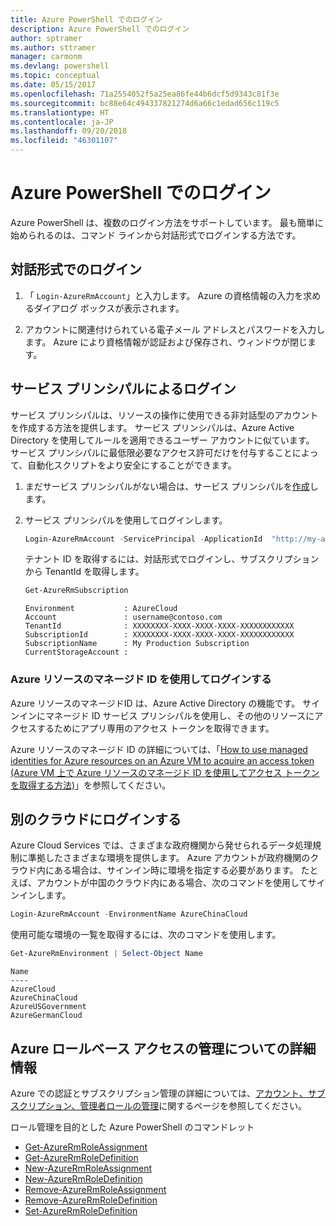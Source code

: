 ```yaml
---
title: Azure PowerShell でのログイン
description: Azure PowerShell でのログイン
author: sptramer
ms.author: sttramer
manager: carmonm
ms.devlang: powershell
ms.topic: conceptual
ms.date: 05/15/2017
ms.openlocfilehash: 71a2554052f5a25ea86fe44b6dcf5d9343c81f3e
ms.sourcegitcommit: bc88e64c494337821274d6a66c1edad656c119c5
ms.translationtype: HT
ms.contentlocale: ja-JP
ms.lasthandoff: 09/20/2018
ms.locfileid: "46301107"
---
```

# <a name="log-in-with-azure-powershell"></a>Azure PowerShell でのログイン

Azure PowerShell は、複数のログイン方法をサポートしています。 最も簡単に始められるのは、コマンド ラインから対話形式でログインする方法です。

## <a name="interactive-log-in"></a>対話形式でのログイン

1. 「 `Login-AzureRmAccount`」と入力します。 Azure の資格情報の入力を求めるダイアログ ボックスが表示されます。

2. アカウントに関連付けられている電子メール アドレスとパスワードを入力します。 Azure により資格情報が認証および保存され、ウィンドウが閉じます。

## <a name="log-in-with-a-service-principal"></a>サービス プリンシパルによるログイン

サービス プリンシパルは、リソースの操作に使用できる非対話型のアカウントを作成する方法を提供します。 サービス プリンシパルは、Azure Active Directory を使用してルールを適用できるユーザー アカウントに似ています。 サービス プリンシパルに最低限必要なアクセス許可だけを付与することによって、自動化スクリプトをより安全にすることができます。

1. まだサービス プリンシパルがない場合は、サービス プリンシパルを[作成](create-azure-service-principal-azureps.md)します。

2. サービス プリンシパルを使用してログインします。

    ```powershell
    Login-AzureRmAccount -ServicePrincipal -ApplicationId  "http://my-app" -Credential $pscredential -TenantId $tenantid
    ```

    テナント ID を取得するには、対話形式でログインし、サブスクリプションから TenantId を取得します。

    ```powershell
    Get-AzureRmSubscription
    ```

    ```output
    Environment           : AzureCloud
    Account               : username@contoso.com
    TenantId              : XXXXXXXX-XXXX-XXXX-XXXX-XXXXXXXXXXXX
    SubscriptionId        : XXXXXXXX-XXXX-XXXX-XXXX-XXXXXXXXXXXX
    SubscriptionName      : My Production Subscription
    CurrentStorageAccount :
    ```

### <a name="log-in-using-managed-identities-for-azure-resources"></a>Azure リソースのマネージド ID を使用してログインする

Azure リソースのマネージドID は、Azure Active Directory の機能です。 サインインにマネージド ID サービス プリンシパルを使用し、その他のリソースにアクセスするためにアプリ専用のアクセス トークンを取得できます。

Azure リソースのマネージド ID の詳細については、「[How to use managed identities for Azure resources on an Azure VM to acquire an access token (Azure VM 上で Azure リソースのマネージド ID を使用してアクセス トークンを取得する方法)](/azure/active-directory/managed-identities-azure-resources/how-to-use-vm-token)」を参照してください。

## <a name="log-in-to-another-cloud"></a>別のクラウドにログインする

Azure Cloud Services では、さまざまな政府機関から発せられるデータ処理規制に準拠したさまざまな環境を提供します。 Azure アカウントが政府機関のクラウド内にある場合は、サインイン時に環境を指定する必要があります。 たとえば、アカウントが中国のクラウド内にある場合、次のコマンドを使用してサインインします。

```powershell
Login-AzureRmAccount -EnvironmentName AzureChinaCloud
```

使用可能な環境の一覧を取得するには、次のコマンドを使用します。

```powershell
Get-AzureRmEnvironment | Select-Object Name
```

```output
Name
----
AzureCloud
AzureChinaCloud
AzureUSGovernment
AzureGermanCloud
```

## <a name="learn-more-about-managing-azure-role-based-access"></a>Azure ロールベース アクセスの管理についての詳細情報

Azure での認証とサブスクリプション管理の詳細については、[アカウント、サブスクリプション、管理者ロールの管理](/azure/active-directory/role-based-access-control-configure)に関するページを参照してください。

ロール管理を目的とした Azure PowerShell のコマンドレット

* [Get-AzureRmRoleAssignment](/powershell/module/AzureRM.Resources/Get-AzureRmRoleAssignment)
* [Get-AzureRmRoleDefinition](/powershell/module/AzureRM.Resources/Get-AzureRmRoleDefinition)
* [New-AzureRmRoleAssignment](/powershell/module/AzureRM.Resources/New-AzureRmRoleAssignment)
* [New-AzureRmRoleDefinition](/powershell/module/AzureRM.Resources/New-AzureRmRoleDefinition)
* [Remove-AzureRmRoleAssignment](/powershell/module/AzureRM.Resources/Remove-AzureRmRoleAssignment)
* [Remove-AzureRmRoleDefinition](/powershell/module/AzureRM.Resources/Remove-AzureRmRoleDefinition)
* [Set-AzureRmRoleDefinition](/powershell/moduel/AzureRM.Resources/Set-AzureRmRoleDefinition)
